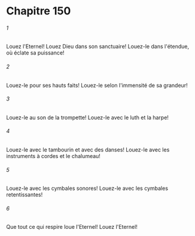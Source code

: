 # Chapitre 150

###### 1
Louez l'Eternel! Louez Dieu dans son sanctuaire! Louez-le dans l'étendue, où éclate sa puissance!
###### 2
Louez-le pour ses hauts faits! Louez-le selon l'immensité de sa grandeur!
###### 3
Louez-le au son de la trompette! Louez-le avec le luth et la harpe!
###### 4
Louez-le avec le tambourin et avec des danses! Louez-le avec les instruments à cordes et le chalumeau!
###### 5
Louez-le avec les cymbales sonores! Louez-le avec les cymbales retentissantes!
###### 6
Que tout ce qui respire loue l'Eternel! Louez l'Eternel!
